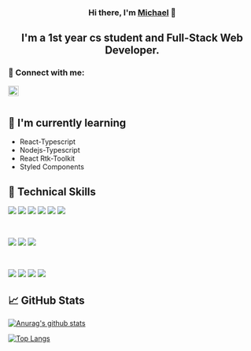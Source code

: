 
<h3 align="center">
Hi there, I'm <a href="https://michaeltolchinsky.github.io/" target="_blank" rel="noreferrer">Michael</a> 👋
</h3>

<h2 align="center">
I'm a 1st year cs student and Full-Stack Web Developer.
</h2> 

### 🤝 Connect with me:

<a href="https://www.linkedin.com/in/michaeltol/"><img align="left" src="https://raw.githubusercontent.com/yushi1007/yushi1007/main/images/linkedin.svg" alt="Michael tol | LinkedIn" width="21px"/></a>
</br>
</br>

## 🌱 I'm currently learning

- React-Typescript
- Nodejs-Typescript
- React Rtk-Toolkit
- Styled Components  

## 💼 Technical Skills

![](https://img.shields.io/badge/Code-React-informational?style=flat&logo=react&color=61DAFB)
![](https://img.shields.io/badge/Code-Redux-informational?style=flat&logo=Redux&color=764ABC)
![](https://img.shields.io/badge/Code-Typescript-informational?style=flat&logo=Typescript&color=1C66E8)
![](https://img.shields.io/badge/Code-JavaScript-informational?style=flat&logo=JavaScript&color=F7DF1E)
![](https://img.shields.io/badge/Code-HTML5-informational?style=flat&logo=HTML5&color=E34F26)
![](https://img.shields.io/badge/Code-PostgreSQL-informational?style=flat&logo=PostgreSQL&color=336791)

</br>

![](https://img.shields.io/badge/Style-Bootstrap-informational?style=flat&logo=Bootstrap&color=7952B3)
![](https://img.shields.io/badge/Style-CSS3-informational?style=flat&logo=CSS3&color=1572B6)
![](https://img.shields.io/badge/Style-styled--components-informational?style=flat&logo=styled-components&color=DB7093)


</br>

![](https://img.shields.io/badge/Tools-NPM-informational?style=flat&logo=NPM&color=CB3837)
![](https://img.shields.io/badge/Tools-Heroku-informational?style=flat&logo=Heroku&color=430098)
![](https://img.shields.io/badge/Tools-Git-informational?style=flat&logo=Git&color=F05032)
![](https://img.shields.io/badge/Tools-GitHub-informational?style=flat&logo=GitHub&color=181717)

## 📈 GitHub Stats 

[![Anurag's github stats](https://github-readme-stats.vercel.app/api?username=MichaelTolchinsky)](https://github.com/MichaelTolchinsky)

[![Top Langs](https://github-readme-stats.vercel.app/api/top-langs/?username=MichaelTolchinsky&layout=compact)](https://github.com/MichaelTolchinsky)
